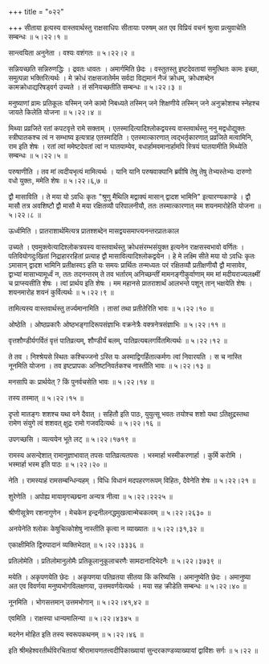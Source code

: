 +++
title = "०२२"

+++
सीताया इत्यस्य वास्तवार्थस्तु राक्षसाधिपः सीतायाः परुषम् अत एव विप्रियं वचनं श्रुत्वा प्रत्युवाचेति सम्बन्धः  ॥  ५।२२।१  ॥   

  

सान्त्वयिता अनुनेता । वश्यः वशंगतः  ॥  ५।२२।२  ॥   

  

सन्नियच्छति सन्निरुणद्धिः । द्रवतः धावतः । अमार्गमिति छेदः । वस्तुतस्तु इष्टदेवतायां समुत्थितः कामः इच्छा, समुत्पन्ना भक्तिरित्यर्थः । मे क्रोधं राक्षसजातेर्मम सर्वदा विद्यमानं नैजं क्रोधम्, क्रोधशब्देन कामक्रोधाद्यरिषड्वर्ग उच्यते । तं संनियच्छतीति सम्बन्धः  ॥  ५।२२।३  ॥   

  

मनुष्याणां व्रामः प्रतिकूलः यस्मिन् जने कामो निबध्यते तस्मिन् जने शिक्षणीये तस्मिन् जने अनुक्रोशश्च स्नेहश्च जायते किलेति योजना  ॥  ५।२२।४  ॥   

  

मिथ्या प्रव्रजिते रतां कपटवृत्ते रामे सक्ताम् । एतस्मादित्यादिश्लोकद्वयस्य वास्तवार्थस्तु ननु मद्वधोद्युक्तः स्त्रीघातकश्च त्वं न सम्भाष्य इत्यत्राह एतस्मादिति । एतस्मात्कारणात् त्वद्भर्तृकारणात् प्रव्रजिते मत्वामिनि, राम इति शेषः । रतां त्वां ममेष्टदेवतां त्वां न घातयाम्येव, वधार्हामवमानार्हामपि स्त्रियं घातयामीति मिथ्येति सम्बन्धः  ॥  ५।२२।५  ॥   

  

परुषाणीति । तव मां त्वदीयभृत्यं मामित्यर्थः । यानि यानि परुषवाक्यानि ब्रवीषि तेषु तेषु तेभ्यस्तेभ्यः दारुणो वधो युक्तः, ममेति शेषः  ॥  ५।२२।६,७  ॥   

  

द्वौ मासाविति । ते मया यो ऽवधिः कृतः "श्रुणु मैथिलि मद्वाक्यं मासान् द्वादश भामिनि" इत्यारण्यकाण्डे । द्वौ मासौ तत्र अवशिष्टौ द्वौ मासौ मे मया रक्षितव्यौ परिपालनीयौ, ततः तस्मात्कारणात् मम शयनमारोहेति योजना  ॥  ५।२२।८  ॥   

  

ऊर्ध्वमिति । प्रातराशार्थमित्यत्र प्रातश्शब्देन मासद्वयसमाप्त्यनन्तरप्रातःकाल  

उच्यते । एवमुक्त्वेत्यादिश्लोकत्रयस्य वास्तवार्थस्तु क्रोधसंरम्भसंयुक्त इत्यनेन राक्षसस्वभावो वर्णितः । पतिवियोगदुःखितां निद्राहाररहितां प्रत्याह द्वौ मासावित्यादिश्लोकद्वयेन । हे मे लक्ष्मि सीते मया यो ऽवधिः कृतः ऽमासान् द्वादश भामिनि प्रतीक्षस्वऽ इति यः समयः प्रार्थितः तन्मध्यतः परं रक्षितव्यौ प्रतीक्षणीयौ द्वौ मासावेव, द्वाभ्यां मासाभ्यामूर्ध्वं न, ततः तदनन्तरम् ते तव भर्तारम् अनिच्छन्तीं मामनङ्गीकुर्वाणाम् मम मां मदीयराज्यलक्ष्मीं च प्राप्स्यसीति शेषः । त्वां प्रार्थय इति शेषः । मम महानसे प्रातराशार्थं आलभन्ते पशून् तान् भक्षयेति शेषः । शयनमारोह शयनं कुर्वित्यर्थः  ॥  ५।२२।९  ॥   

  

तामित्यस्य वास्तवार्थस्तु तर्ज्यमानामिति । तासां तथा प्रतीतेरिति भावः  ॥  ५।२२।१०  ॥   

  

ओष्ठेति । ओष्ठप्रकारैः ओष्ठभङ्गादिरूपसंज्ञाभिः वक्रनेत्रैः वक्त्रनेत्रसंज्ञाभिः  ॥  ५।२२।११  ॥   

  

वृत्तशौण्डीर्यगर्वितं वृत्तं पातिव्रत्यम्, शौण्डीर्यं बलम्, पातिव्रत्यबलगर्वितमित्यर्थः  ॥  ५।२२।१२  ॥   

  

ते तव । निश्श्रेयसे स्थितः कश्चिज्जनो ऽस्ति यः अस्माद्विगर्हितात्कर्मणः त्वां निवारयति । स च नास्ति नूनमिति योजना । तव इष्टप्रापकः अनिष्टनिवर्तकश्च नास्तीति भावः  ॥  ५।२२।१३  ॥   

  

मनसापि कः प्रार्थयेत् ? किं पुनर्वचसेति भावः  ॥  ५।२२।१४  ॥   

  

तस्य तस्मात्  ॥  ५।२२।१५  ॥   

  

दृप्तो मातङ्गः शशश्च यथा वने दैवात् । सहितौ इति पाठः, युयुत्सू भवतः तयोश्च शशो यथा ऽतिक्षुद्रस्तथा रामेण संयुगे त्वं शशवत् क्षुद्रः रामो गजवदित्यर्थः  ॥  ५।२२।१६  ॥   

  

उपगच्छसि । व्यत्ययेन भूते लट्  ॥  ५।२२।१७१९  ॥   

  

रामस्य असन्देशात् रामानुज्ञाभावात् तपसः पातिव्रत्यतपसः । भस्मार्हा भस्मीकरणार्हा । कुर्मि करोमि । भस्मार्हा भस्म इति पाठः  ॥  ५।२२।२०  ॥   

  

नेति । रामस्याहं रामसम्बन्धिन्यहम् । विधिः विधानं मदपहरणरूपम् विहितः, दैवेनेति शेषः  ॥  ५।२२।२१  ॥   

  

शुरेणेति । अपोह्य मायामृगच्छद्मना अन्यत्र नीत्वा  ॥  ५।२२।२२२५  ॥   

  

श्रीणीसूत्रेण रशनागुणेन । मेचकेन इन्द्रनीलनद्धमुखत्वान्मेचकत्वम्  ॥  ५।२२।२६३०  ॥   

  

अनयेनेति श्लोकः केषुचित्कोशेषु नास्तीति कृत्वा न व्याख्यातः  ॥  ५।२२।३१,३२  ॥   

  

एकाक्षीमिति द्विरुपादानं व्यक्तिभेदात्  ॥  ५।२२।३३३६  ॥   

  

प्रतिलोमेति । प्रतिलोमानुलोमैः प्रतिकूलानुकूलाचरणैः सामदानादिभेदनैः  ॥  ५।२२।३७३९  ॥   

  

मयेति । अकृपणयेति छेदः । अकृपणया पतिव्रतया सीतया किं करिष्यसि । अमानुष्येति छेदः । अमानुष्या अत एव विवर्णया मनुष्यभोगविलक्षणया, उत्तमवर्णयेत्यर्थः । मया सह क्रीडेति सम्बन्धः  ॥  ५।२२।४०  ॥   

  

नूनमिति । भोगसत्तमान् उत्तमभोगान्  ॥  ५।२२।४१,४२  ॥   

  

एवमिति । राक्षस्या धान्यमालिन्या  ॥  ५।२२।४३४५  ॥   

  

मदनेन मोहित इति तस्य स्वरूपकथनम्  ॥  ५।२२।४६  ॥   

  

इति श्रीमहेश्वरतीर्थविरचितायां श्रीरामायणतत्त्वदीपिकाख्यायां सुन्दरकाण्डव्याख्यायां द्वाविंशः सर्गः  ॥  ५।२२  ॥   

  

